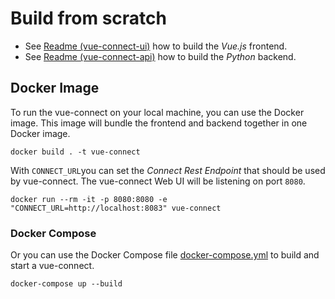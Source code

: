 # Build from scratch

- See [Readme (vue-connect-ui)](../vue-connect-ui/README.md) how to build the _Vue.js_ frontend.
- See [Readme (vue-connect-api)](../vue-connect-api/README.md) how to build the _Python_ backend.

## Docker Image

To run the vue-connect on your local machine, you can use the Docker image. This image will bundle the frontend and backend together in one Docker image.

```
docker build . -t vue-connect
```

With `CONNECT_URL`you can set the _Connect Rest Endpoint_ that should be used by vue-connect. The vue-connect Web UI will be listening on port `8080`.

```
docker run --rm -it -p 8080:8080 -e "CONNECT_URL=http://localhost:8083" vue-connect
```

### Docker Compose

Or you can use the Docker Compose file [docker-compose.yml](../docker-compose.yml) to build and start a vue-connect.

```
docker-compose up --build
```
